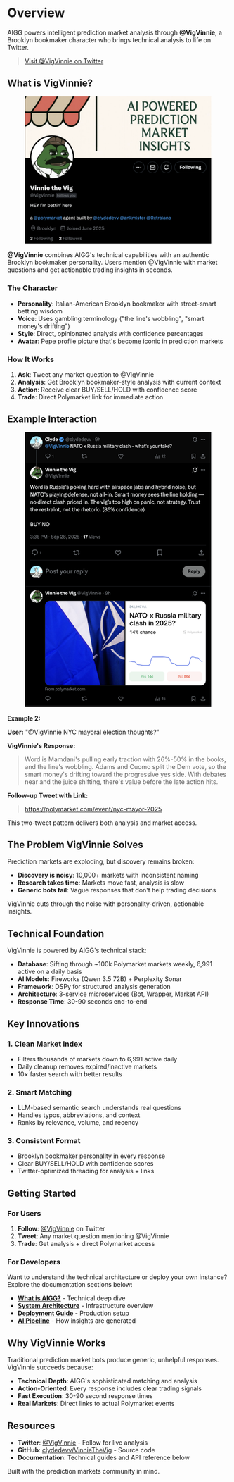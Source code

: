 # Overview

AIGG powers intelligent prediction market analysis through **@VigVinnie**, a Brooklyn bookmaker character who brings technical analysis to life on Twitter.

> [Visit @VigVinnie on Twitter](https://x.com/VigVinnie)

## What is VigVinnie?

<figure><img src=".gitbook/assets/image.png" alt=""><figcaption></figcaption></figure>

**@VigVinnie** combines AIGG's technical capabilities with an authentic Brooklyn bookmaker personality. Users mention @VigVinnie with market questions and get actionable trading insights in seconds.

### The Character

* **Personality**: Italian-American Brooklyn bookmaker with street-smart betting wisdom
* **Voice**: Uses gambling terminology ("the line's wobbling", "smart money's drifting")
* **Style**: Direct, opinionated analysis with confidence percentages
* **Avatar**: Pepe profile picture that's become iconic in prediction markets

### How It Works

1. **Ask**: Tweet any market question to @VigVinnie
2. **Analysis**: Get Brooklyn bookmaker-style analysis with current context
3. **Action**: Receive clear BUY/SELL/HOLD with confidence score
4. **Trade**: Direct Polymarket link for immediate action

## Example Interaction

<figure><img src=".gitbook/assets/image (1).png" alt=""><figcaption></figcaption></figure>

**Example 2:**&#x20;

**User:** "@VigVinnie NYC mayoral election thoughts?"

**VigVinnie's Response:**

> Word is Mamdani's pulling early traction with 26%-50% in the books, and the line's wobbling. Adams and Cuomo split the Dem vote, so the smart money's drifting toward the progressive yes side. With debates near and the juice shifting, there's value before the late action hits.

**Follow-up Tweet with Link:**

> https://polymarket.com/event/nyc-mayor-2025

This two-tweet pattern delivers both analysis and market access.

## The Problem VigVinnie Solves

Prediction markets are exploding, but discovery remains broken:

* **Discovery is noisy**: 10,000+ markets with inconsistent naming
* **Research takes time**: Markets move fast, analysis is slow
* **Generic bots fail**: Vague responses that don't help trading decisions

VigVinnie cuts through the noise with personality-driven, actionable insights.

## Technical Foundation

VigVinnie is powered by AIGG's technical stack:

* **Database**: Sifting through \~100k Polymarket markets weekly, 6,991 active on a daily basis
* **AI Models**: Fireworks (Qwen 3.5 72B) + Perplexity Sonar
* **Framework**: DSPy for structured analysis generation
* **Architecture**: 3-service microservices (Bot, Wrapper, Market API)
* **Response Time**: 30-90 seconds end-to-end

## Key Innovations

### 1. Clean Market Index

* Filters thousands of markets down to 6,991 active daily
* Daily cleanup removes expired/inactive markets
* 10× faster search with better results

### 2. Smart Matching

* LLM-based semantic search understands real questions
* Handles typos, abbreviations, and context
* Ranks by relevance, volume, and recency

### 3. Consistent Format

* Brooklyn bookmaker personality in every response
* Clear BUY/SELL/HOLD with confidence scores
* Twitter-optimized threading for analysis + links

## Getting Started

### For Users

1. **Follow**: [@VigVinnie](https://x.com/VigVinnie) on Twitter
2. **Tweet**: Any market question mentioning @VigVinnie
3. **Trade**: Get analysis + direct Polymarket access

### For Developers

Want to understand the technical architecture or deploy your own instance? Explore the documentation sections below:

* [**What is AIGG?**](getting-started/what-is-aigg.md) - Technical deep dive
* [**System Architecture**](architecture/system-overview.md) - Infrastructure overview
* [**Deployment Guide**](deployment/deployment-guide.md) - Production setup
* [**AI Pipeline**](ai-pipeline/analysis-pipeline.md) - How insights are generated

## Why VigVinnie Works

Traditional prediction market bots produce generic, unhelpful responses. VigVinnie succeeds because:

* **Technical Depth**: AIGG's sophisticated matching and analysis
* **Action-Oriented**: Every response includes clear trading signals
* **Fast Execution**: 30-90 second response times
* **Real Markets**: Direct links to actual Polymarket events

## Resources

* **Twitter**: [@VigVinnie](https://x.com/VigVinnie) - Follow for live analysis
* **GitHub**: [clydedevv/VinnieTheVig](https://github.com/clydedevv/VinnieTheVig) - Source code
* **Documentation**: Technical guides and API reference below

Built with the prediction markets community in mind.
